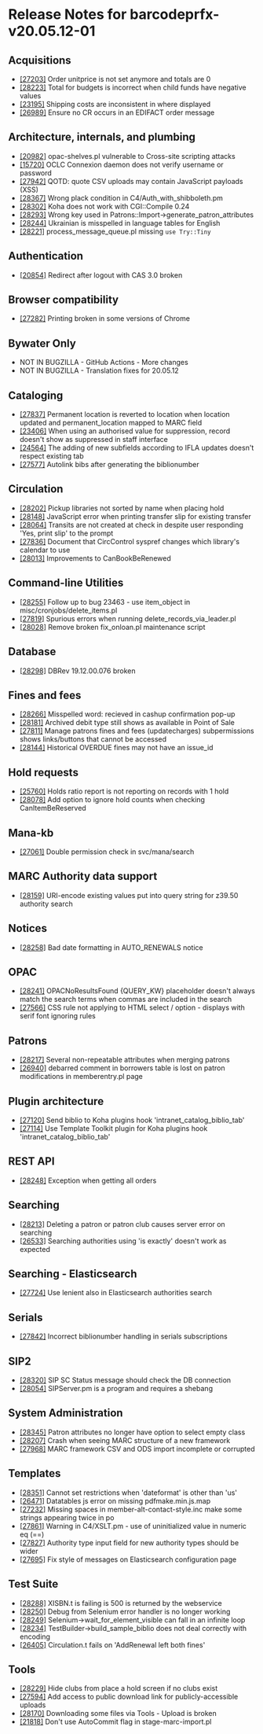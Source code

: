 
# Release Notes for barcodeprfx-v20.05.12-01

## Acquisitions

- [[27203]](http://bugs.koha-community.org/bugzilla3/show_bug.cgi?id=27203) Order unitprice is not set anymore and  totals are 0
- [[28223]](http://bugs.koha-community.org/bugzilla3/show_bug.cgi?id=28223) Total for budgets is incorrect when child funds have negative values
- [[23195]](http://bugs.koha-community.org/bugzilla3/show_bug.cgi?id=23195) Shipping costs are inconsistent in where displayed
- [[26989]](http://bugs.koha-community.org/bugzilla3/show_bug.cgi?id=26989) Ensure no CR occurs in an EDIFACT order message

## Architecture, internals, and plumbing

- [[20982]](http://bugs.koha-community.org/bugzilla3/show_bug.cgi?id=20982) opac-shelves.pl vulnerable to Cross-site scripting attacks
- [[15720]](http://bugs.koha-community.org/bugzilla3/show_bug.cgi?id=15720) OCLC Connexion daemon does not verify username or password
- [[27942]](http://bugs.koha-community.org/bugzilla3/show_bug.cgi?id=27942) QOTD: quote CSV uploads may contain JavaScript payloads (XSS)
- [[28367]](http://bugs.koha-community.org/bugzilla3/show_bug.cgi?id=28367) Wrong plack condition in C4/Auth_with_shibboleth.pm
- [[28302]](http://bugs.koha-community.org/bugzilla3/show_bug.cgi?id=28302) Koha does not work with CGI::Compile 0.24
- [[28293]](http://bugs.koha-community.org/bugzilla3/show_bug.cgi?id=28293) Wrong key used in Patrons::Import->generate_patron_attributes
- [[28244]](http://bugs.koha-community.org/bugzilla3/show_bug.cgi?id=28244) Ukrainian is misspelled in language tables for English
- [[28221]](http://bugs.koha-community.org/bugzilla3/show_bug.cgi?id=28221) process_message_queue.pl missing `use Try::Tiny`

## Authentication

- [[20854]](http://bugs.koha-community.org/bugzilla3/show_bug.cgi?id=20854) Redirect after logout with CAS 3.0 broken

## Browser compatibility

- [[27282]](http://bugs.koha-community.org/bugzilla3/show_bug.cgi?id=27282) Printing broken in some versions of Chrome

## Bywater Only

- NOT IN BUGZILLA - GitHub Actions - More changes
- NOT IN BUGZILLA - Translation fixes for 20.05.12

## Cataloging

- [[27837]](http://bugs.koha-community.org/bugzilla3/show_bug.cgi?id=27837) Permanent location is reverted to location when location updated and permanent_location mapped to MARC field
- [[23406]](http://bugs.koha-community.org/bugzilla3/show_bug.cgi?id=23406) When using an authorised value for suppression, record doesn't show as suppressed in staff interface
- [[24564]](http://bugs.koha-community.org/bugzilla3/show_bug.cgi?id=24564) The adding of new subfields according to IFLA updates doesn't respect existing tab
- [[27577]](http://bugs.koha-community.org/bugzilla3/show_bug.cgi?id=27577) Autolink bibs after generating the biblionumber

## Circulation

- [[28202]](http://bugs.koha-community.org/bugzilla3/show_bug.cgi?id=28202) Pickup libraries not sorted by name when placing hold
- [[28148]](http://bugs.koha-community.org/bugzilla3/show_bug.cgi?id=28148) JavaScript error when printing transfer slip for existing transfer
- [[28064]](http://bugs.koha-community.org/bugzilla3/show_bug.cgi?id=28064) Transits are not created at check in despite user responding 'Yes, print slip' to the prompt
- [[27836]](http://bugs.koha-community.org/bugzilla3/show_bug.cgi?id=27836) Document that CircControl syspref changes which library's calendar to use
- [[28013]](http://bugs.koha-community.org/bugzilla3/show_bug.cgi?id=28013) Improvements to CanBookBeRenewed

## Command-line Utilities

- [[28255]](http://bugs.koha-community.org/bugzilla3/show_bug.cgi?id=28255) Follow up to bug 23463 - use item_object in misc/cronjobs/delete_items.pl
- [[27819]](http://bugs.koha-community.org/bugzilla3/show_bug.cgi?id=27819) Spurious errors when running delete_records_via_leader.pl
- [[28028]](http://bugs.koha-community.org/bugzilla3/show_bug.cgi?id=28028) Remove broken fix_onloan.pl maintenance script

## Database

- [[28298]](http://bugs.koha-community.org/bugzilla3/show_bug.cgi?id=28298) DBRev 19.12.00.076 broken

## Fines and fees

- [[28266]](http://bugs.koha-community.org/bugzilla3/show_bug.cgi?id=28266) Misspelled word: recieved in cashup confirmation pop-up
- [[28181]](http://bugs.koha-community.org/bugzilla3/show_bug.cgi?id=28181) Archived debit type still shows as available in Point of Sale
- [[27811]](http://bugs.koha-community.org/bugzilla3/show_bug.cgi?id=27811) Manage patrons fines and fees (updatecharges)  subpermissions shows links/buttons that cannot be accessed
- [[28144]](http://bugs.koha-community.org/bugzilla3/show_bug.cgi?id=28144) Historical OVERDUE fines may not have an issue_id

## Hold requests

- [[25760]](http://bugs.koha-community.org/bugzilla3/show_bug.cgi?id=25760) Holds ratio report is not reporting on records with 1 hold
- [[28078]](http://bugs.koha-community.org/bugzilla3/show_bug.cgi?id=28078) Add option to ignore hold counts when checking CanItemBeReserved

## Mana-kb

- [[27061]](http://bugs.koha-community.org/bugzilla3/show_bug.cgi?id=27061) Double permission check in svc/mana/search

## MARC Authority data support

- [[28159]](http://bugs.koha-community.org/bugzilla3/show_bug.cgi?id=28159) URI-encode existing values put into query string for z39.50 authority search

## Notices

- [[28258]](http://bugs.koha-community.org/bugzilla3/show_bug.cgi?id=28258) Bad date formatting in AUTO_RENEWALS notice

## OPAC

- [[28241]](http://bugs.koha-community.org/bugzilla3/show_bug.cgi?id=28241) OPACNoResultsFound {QUERY_KW} placeholder doesn't always match the search terms when commas are included in the search
- [[27566]](http://bugs.koha-community.org/bugzilla3/show_bug.cgi?id=27566) CSS rule not applying to HTML select / option -  displays with serif font ignoring rules

## Patrons

- [[28217]](http://bugs.koha-community.org/bugzilla3/show_bug.cgi?id=28217) Several non-repeatable attributes when merging patrons
- [[26940]](http://bugs.koha-community.org/bugzilla3/show_bug.cgi?id=26940) debarred comment in borrowers table is lost on patron modifications in memberentry.pl page

## Plugin architecture

- [[27120]](http://bugs.koha-community.org/bugzilla3/show_bug.cgi?id=27120) Send biblio to Koha plugins hook 'intranet_catalog_biblio_tab'
- [[27114]](http://bugs.koha-community.org/bugzilla3/show_bug.cgi?id=27114) Use Template Toolkit plugin for Koha plugins hook 'intranet_catalog_biblio_tab'

## REST API

- [[28248]](http://bugs.koha-community.org/bugzilla3/show_bug.cgi?id=28248) Exception when getting all orders

## Searching

- [[28213]](http://bugs.koha-community.org/bugzilla3/show_bug.cgi?id=28213) Deleting a patron or patron club causes server error on searching
- [[26533]](http://bugs.koha-community.org/bugzilla3/show_bug.cgi?id=26533) Searching authorities using 'is exactly' doesn't work as expected

## Searching - Elasticsearch

- [[27724]](http://bugs.koha-community.org/bugzilla3/show_bug.cgi?id=27724) Use lenient also in Elasticsearch authorities search

## Serials

- [[27842]](http://bugs.koha-community.org/bugzilla3/show_bug.cgi?id=27842) Incorrect biblionumber handling in serials subscriptions

## SIP2

- [[28320]](http://bugs.koha-community.org/bugzilla3/show_bug.cgi?id=28320) SIP SC Status message should check the DB connection
- [[28054]](http://bugs.koha-community.org/bugzilla3/show_bug.cgi?id=28054) SIPServer.pm is a program and requires a shebang

## System Administration

- [[28345]](http://bugs.koha-community.org/bugzilla3/show_bug.cgi?id=28345) Patron attributes no longer have option to select empty class
- [[28207]](http://bugs.koha-community.org/bugzilla3/show_bug.cgi?id=28207) Crash when seeing MARC structure of a new framework
- [[27968]](http://bugs.koha-community.org/bugzilla3/show_bug.cgi?id=27968) MARC framework CSV and ODS import incomplete or corrupted

## Templates

- [[28351]](http://bugs.koha-community.org/bugzilla3/show_bug.cgi?id=28351) Cannot set restrictions when 'dateformat' is other than 'us'
- [[26471]](http://bugs.koha-community.org/bugzilla3/show_bug.cgi?id=26471) Datatables js error on missing pdfmake.min.js.map
- [[27232]](http://bugs.koha-community.org/bugzilla3/show_bug.cgi?id=27232) Missing spaces in member-alt-contact-style.inc make some strings appearing twice in po
- [[27861]](http://bugs.koha-community.org/bugzilla3/show_bug.cgi?id=27861) Warning in C4/XSLT.pm - use of uninitialized value in numeric eq (==)
- [[27827]](http://bugs.koha-community.org/bugzilla3/show_bug.cgi?id=27827) Authority type input field for new authority types should be wider
- [[27695]](http://bugs.koha-community.org/bugzilla3/show_bug.cgi?id=27695) Fix style of messages on Elasticsearch configuration page

## Test Suite

- [[28288]](http://bugs.koha-community.org/bugzilla3/show_bug.cgi?id=28288) XISBN.t is failing is 500 is returned by the webservice
- [[28250]](http://bugs.koha-community.org/bugzilla3/show_bug.cgi?id=28250) Debug from Selenium error handler is no longer working
- [[28249]](http://bugs.koha-community.org/bugzilla3/show_bug.cgi?id=28249) Selenium->wait_for_element_visible can fall in an infinite loop
- [[28234]](http://bugs.koha-community.org/bugzilla3/show_bug.cgi?id=28234) TestBuilder->build_sample_biblio does not deal correctly with encoding
- [[26405]](http://bugs.koha-community.org/bugzilla3/show_bug.cgi?id=26405) Circulation.t fails on 'AddRenewal left both fines'

## Tools

- [[28229]](http://bugs.koha-community.org/bugzilla3/show_bug.cgi?id=28229) Hide clubs from place a hold screen if no clubs exist
- [[27594]](http://bugs.koha-community.org/bugzilla3/show_bug.cgi?id=27594) Add access to public download link for publicly-accessible uploads
- [[28170]](http://bugs.koha-community.org/bugzilla3/show_bug.cgi?id=28170) Downloading some files via Tools - Upload is broken
- [[21818]](http://bugs.koha-community.org/bugzilla3/show_bug.cgi?id=21818) Don't use AutoCommit flag in stage-marc-import.pl


